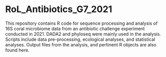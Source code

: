 # RoL_Antibiotics_G7_2021

This repository contains R code for sequence processing and analysis of 16S coral microbiome data from an antibiotic challenge experiment conducted in 2021. DADA2 and phyloseq were mainly used in the analysis. Scripts include data pre-processing, ecological analyses, and statistical analyses. Output files from the analysis, and pertinent R objects are also found here. 
